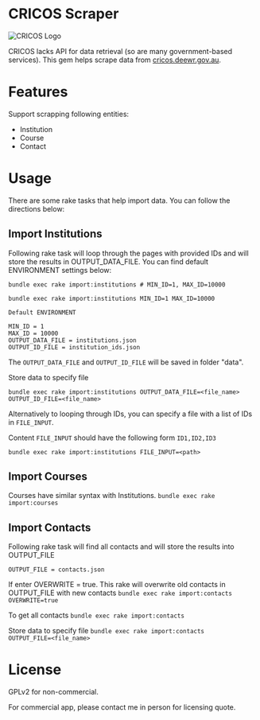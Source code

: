 # CRICOS Scraper

![CRICOS Logo](http://cricos.deewr.gov.au/images/cricos.gif)

CRICOS lacks API for data retrieval (so are many government-based services). This gem
helps scrape data from [cricos.deewr.gov.au](http://cricos.deewr.gov.au/).

# Features

Support scrapping following entities:

* Institution
* Course
* Contact

# Usage
  
There are some rake tasks that help import data. You can follow the directions below:

## Import Institutions

Following rake task will loop through the pages with provided IDs and will store the results in OUTPUT_DATA_FILE. You can find default ENVIRONMENT settings below:


```
bundle exec rake import:institutions # MIN_ID=1, MAX_ID=10000
```

```
bundle exec rake import:institutions MIN_ID=1 MAX_ID=10000
```

```
Default ENVIRONMENT

MIN_ID = 1
MAX_ID = 10000
OUTPUT_DATA_FILE = institutions.json
OUTPUT_ID_FILE = institution_ids.json
```

The `OUTPUT_DATA_FILE` and `OUTPUT_ID_FILE` will be saved in folder "data".

Store data to specify file

```
bundle exec rake import:institutions OUTPUT_DATA_FILE=<file_name> OUTPUT_ID_FILE=<file_name>
```

Alternatively to looping through IDs, you can specify a file with a list of IDs in `FILE_INPUT`.

Content `FILE_INPUT` should have the following form `ID1,ID2,ID3`

```
bundle exec rake import:institutions FILE_INPUT=<path>
```


## Import Courses 
  Courses have similar syntax with Institutions.
  <code>bundle exec rake import:courses</code>

## Import Contacts

  Following rake task will find all contacts and will store the results into OUTPUT_FILE

  <code>OUTPUT_FILE = contacts.json</code>

  If enter OVERWRITE = true. This rake will overwrite old contacts in OUTPUT_FILE with new contacts
  <code>bundle exec rake import:contacts OVERWRITE=true</code>
  
  To get all contacts
  <code>bundle exec rake import:contacts</code>

  Store data to specify file
  <code>bundle exec rake import:contacts OUTPUT_FILE=<file_name></code>


# License

GPLv2 for non-commercial.

For commercial app, please contact me in person for licensing quote.
